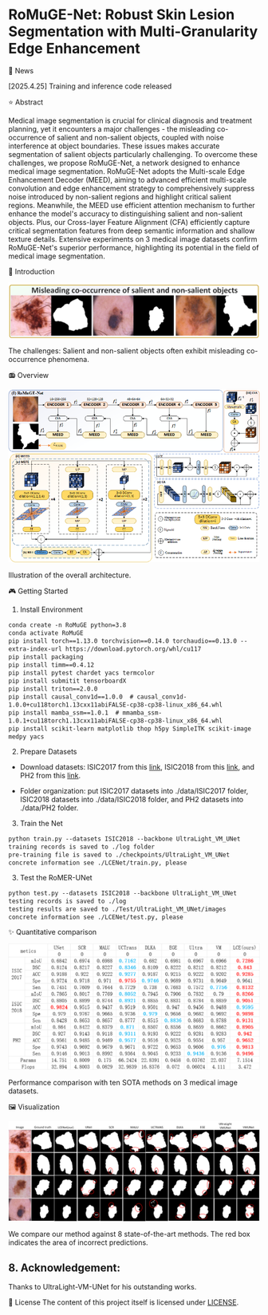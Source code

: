 # RoMuGE-Net: Robust Skin Lesion Segmentation with Multi-Granularity Edge Enhancement

🎈 News

[2025.4.25] Training and inference code released

⭐ Abstract

Medical image segmentation is crucial for clinical diagnosis and treatment planning, yet it encounters a major challenges - the misleading co-occurrence of salient and non-salient objects, coupled with noise interference at object boundaries. These issues makes accurate segmentation of salient objects particularly challenging. To overcome these challenges, we propose RoMuGE-Net, a network designed to enhance medical image segmentation. RoMuGE-Net adopts the Multi-scale Edge Enhancement Decoder (MEED), aiming to advanced efficient multi-scale convolution and edge enhancement strategy to comprehensively suppress noise introduced by non-salient regions and highlight critical salient regions. Meanwhile, the MEED use efficient attention mechanism to further enhance the model's accuracy to distinguishing salient and non-salient objects. Plus, our Cross-layer Feature Alignment (CFA) efficiently capture critical segmentation features from deep semantic information and shallow texture details. Extensive experiments on 3 medical image datasets confirm RoMuGE-Net's superior performance, highlighting its potential in the field of medical image segmentation.

🚀 Introduction

<div align="center">
<img src="Figs/cha.png" />
</div>

The challenges: Salient and non-salient objects often exhibit misleading co-occurrence phenomena.

📻 Overview

<div align="center">
<img src="Figs/network.png" />
</div>

Illustration of the overall architecture.

🎮 Getting Started

1. Install Environment

```
conda create -n RoMuGE python=3.8
conda activate RoMuGE
pip install torch==1.13.0 torchvision==0.14.0 torchaudio==0.13.0 --extra-index-url https://download.pytorch.org/whl/cu117
pip install packaging
pip install timm==0.4.12
pip install pytest chardet yacs termcolor
pip install submitit tensorboardX
pip install triton==2.0.0
pip install causal_conv1d==1.0.0  # causal_conv1d-1.0.0+cu118torch1.13cxx11abiFALSE-cp38-cp38-linux_x86_64.whl
pip install mamba_ssm==1.0.1  # mmamba_ssm-1.0.1+cu118torch1.13cxx11abiFALSE-cp38-cp38-linux_x86_64.whl
pip install scikit-learn matplotlib thop h5py SimpleITK scikit-image medpy yacs
```

2. Prepare Datasets

- Download datasets: ISIC2017 from this [link](https://challenge.isic-archive.com/data/#2017), ISIC2018 from this [link](https://challenge.isic-archive.com/data/#2018), and PH2 from this [link](https://www.dropbox.com/scl/fi/epzcoqeyr1v9qlv/PH2Dataset.rar?rlkey=6mt2jlvwfkditkyg12xdei6ux&e=1).

- Folder organization: put ISIC2017 datasets into ./data/ISIC2017 folder, ISIC2018 datasets into ./data/ISIC2018 folder, and PH2 datasets into ./data/PH2 folder.
  
3. Train the Net

```
python train.py --datasets ISIC2018 --backbone UltraLight_VM_UNet
training records is saved to ./log folder
pre-training file is saved to ./checkpoints/UltraLight_VM_UNet
concrete information see ./LCENet/train.py, please
```

3. Test the RoMER-UNet

```
python test.py --datasets ISIC2018 --backbone UltraLight_VM_UNet
testing records is saved to ./log
testing results are saved to ./Test/UltraLight_VM_UNet/images
concrete information see ./LCENet/test.py, please
```
  
✨ Quantitative comparison

<div align="center">
<img src="Figs/comparative_table.png" />
</div>

Performance comparison with ten SOTA methods on 3 medical image datasets.

🖼️ Visualization

<div align="center">
<img src="Figs/comparative.png" />
</div>

We compare our method against 8 state-of-the-art methods. The red box indicates the area of incorrect predictions.

## 8. Acknowledgement:

Thanks to UltraLight-VM-UNet for his outstanding works.

🎫 License
The content of this project itself is licensed under [LICENSE](https://github.com/Submission2025/RoMuGE-Net?tab=Apache-2.0-1-ov-file).
